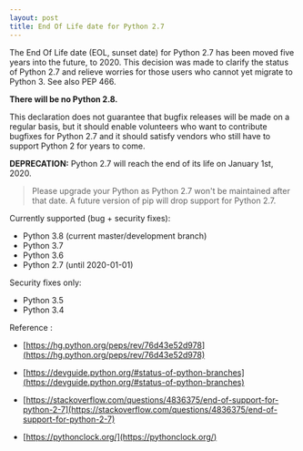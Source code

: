 ```yaml
---
layout: post
title: End Of Life date for Python 2.7 
---
```


The End Of Life date (EOL, sunset date) for Python 2.7 has been moved five years into the future, to 2020.  This decision was made to clarify the status of Python 2.7 and relieve worries for those users who cannot yet migrate to Python 3.  See also PEP 466.

**There will be no Python 2.8.**

This declaration does not guarantee that bugfix releases will be made on a regular basis, but it should enable volunteers who want to contribute bugfixes for Python 2.7 and it should satisfy vendors who still have to support Python 2 for years to come.



**DEPRECATION:** Python 2.7 will reach the end of its life on January 1st, 2020.

> Please upgrade your Python as Python 2.7 won't be maintained after that date. A future version of pip will drop support for Python 2.7.



Currently supported (bug + security fixes):

-    Python 3.8 (current master/development branch)
-    Python 3.7
-    Python 3.6
-    Python 2.7 (until 2020-01-01)

Security fixes only:

-    Python 3.5
-    Python 3.4

Reference :

- [https://hg.python.org/peps/rev/76d43e52d978](https://hg.python.org/peps/rev/76d43e52d978)

- [https://devguide.python.org/#status-of-python-branches](https://devguide.python.org/#status-of-python-branches)

- [https://stackoverflow.com/questions/4836375/end-of-support-for-python-2-7](https://stackoverflow.com/questions/4836375/end-of-support-for-python-2-7)

- [https://pythonclock.org/](https://pythonclock.org/)
